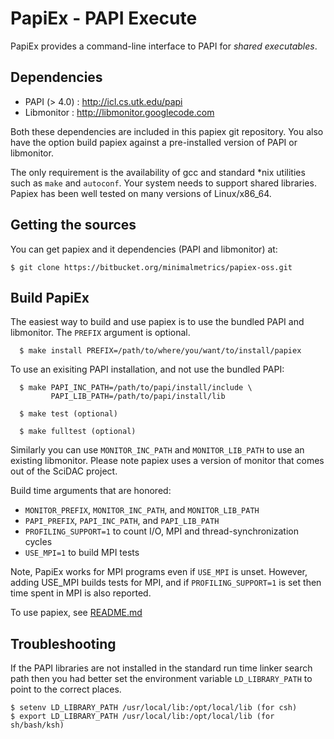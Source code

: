 PapiEx - PAPI Execute
=====================

PapiEx provides a command-line interface to PAPI for *shared executables*.


Dependencies
------------
* PAPI (> 4.0) : http://icl.cs.utk.edu/papi
* Libmonitor   : http://libmonitor.googlecode.com

Both these dependencies are included in this papiex git repository. 
You also have the option build papiex against a pre-installed version of
PAPI or libmonitor.

The only requirement is the availability of gcc and standard *nix utilities
such as `make` and `autoconf`. Your system needs to support shared libraries.
Papiex has been well tested on many versions of Linux/x86_64. 


Getting the sources
-------------------
You can get papiex and it dependencies (PAPI and libmonitor) at:

    $ git clone https://bitbucket.org/minimalmetrics/papiex-oss.git


Build PapiEx
------------

The easiest way to build and use papiex is to use the bundled
PAPI and libmonitor. The `PREFIX` argument is optional.

      $ make install PREFIX=/path/to/where/you/want/to/install/papiex 

To use an exisiting PAPI installation, and not use the bundled PAPI:

      $ make PAPI_INC_PATH=/path/to/papi/install/include \
             PAPI_LIB_PATH=/path/to/papi/install/lib

      $ make test (optional)

      $ make fulltest (optional)

Similarly you can use `MONITOR_INC_PATH` and `MONITOR_LIB_PATH` to 
use an existing libmonitor. Please note papiex uses a version of 
monitor that comes out of the SciDAC project.

Build time arguments that are honored:

 * `MONITOR_PREFIX`, `MONITOR_INC_PATH`, and `MONITOR_LIB_PATH`
 * `PAPI_PREFIX`, `PAPI_INC_PATH`, and `PAPI_LIB_PATH`
 * `PROFILING_SUPPORT=1` to count I/O, MPI and thread-synchronization cycles
 * `USE_MPI=1` to build MPI tests
	
Note, PapiEx works for MPI programs even if `USE_MPI` is unset. However,
adding USE_MPI builds tests for MPI, and if `PROFILING_SUPPORT=1` is set
then time spent in MPI is also reported. 

To use papiex, see [README.md](README.md)

Troubleshooting
---------------

If the PAPI libraries are not installed in the standard run time 
linker search path then you had better set the environment variable
`LD_LIBRARY_PATH` to point to the correct places. 

    $ setenv LD_LIBRARY_PATH /usr/local/lib:/opt/local/lib (for csh)
    $ export LD_LIBRARY_PATH /usr/local/lib:/opt/local/lib (for sh/bash/ksh)
